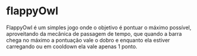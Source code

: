 # flappyOwl

FlappyOwl é um simples jogo onde o objetivo é pontuar o máximo possível, aproveitando da mecânica de passagem de tempo, que quando a barra chega no máximo a pontuação vale o dobro e enquanto ela estiver carregando ou em cooldown ela vale apenas 1 ponto.